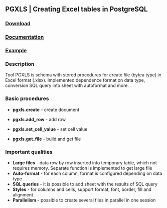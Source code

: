 ## PGXLS | Creating Excel tables in PostgreSQL

### [Download](https://pgxls.org/en/download/) ###
### [Documentation](https://pgxls.org/en/documentation/) ### 
### [Example](https://pgxls.org/en/#examples-full) ### 

### Description ###

Tool PGXLS is schema with stored procedures for create file (bytea type) in Excel format (.xlsx).
Implemented dependence format on data type, conversion SQL query into sheet with autoformat and more.


### Basic procedures ###
  
*   **pgxls.create** - create document
  
*   **pgxls.add_row** - add row
  
*   **pgxls.set_cell_value** - set cell value
  
*   **pgxls.get_file** - build and get file


### Important qualities ### 

*   **Large files** - data row by row inserted into temporary table, which not requires memory. Separate function is implemented to get large file
*   **Auto-format** - for each column, format is configured depending on data type
*   **SQL queries** - it is possible to add sheet with the results of SQL query
*   **Styles** - for columns and cells, support format, font, border, fill and alignment
*   **Parallelism** - possible to create several files in parallel in one session
